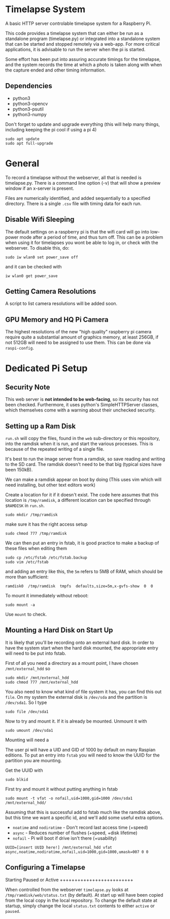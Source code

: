 Timelapse System
==================

A basic HTTP server controlable timelapse system for a Raspberry Pi.

This code provides a timelapse system that can either be run as a standalone 
program (timelapse.py) or integrated into a standalone system that can be 
started and stopped remotely via a web-app. For more critical applications,
it is advisable to run the server when the pi is started.

Some effort has been put into assuring accurate timings for the timelapse, 
and the system records the time at which a photo is taken along with when 
the capture ended and other timing information.

Dependencies
------------

* python3
* python3-opencv
* python3-psutil
* python3-numpy

Don't forget to update and upgrade everything (this will help many things, including keeping the pi cool if using a pi 4)

```
sudo apt update
sudo apt full-upgrade
```


General
=======

To record a timelapse without the webserver, all that is needed is timelapse.py.
There is a command line option (-v) that will show a preview window if an x-server is present.

Files are numerically identified, and added sequentially to a specified 
directory. There is a single  `.csv` file with timing data for each run.


Disable Wifi Sleeping
---------------------

The default settings on a raspberry pi is that the wifi card will go into 
low-power mode after a period of time, and thus turn off. This can be
a problem when using it for timelapses you wont be able to log in, or check
with the webserver. To disable this, do:

`sudo iw wlan0 set power_save off`

and it can be checked with

`iw wlan0 get power_save`


Getting Camera Resolutions
--------------------------

A script to list camera resolutions will be added soon.

GPU Memory and HQ Pi Camera
---------------------------

The highest resolutions of the new "high quality" raspberry pi camera require quite 
a substantial amount of graphics memory, at least 256GB, if not 512GB will need to 
be assigned to use them. This can be done via `raspi-config`.

Dedicated Pi Setup
==================

Security Note
-------------

This web server is **not intended to be web-facing**, so its security has not been checked. Furthermore, it uses python's
SimpleHTTPServer classes, which themselves come with a warning about their unchecked security.

Setting up a Ram Disk
---------------------

`run.sh` will copy the files, found in the `web` sub-directory or this repository,
into the ramdisk when it is run, and start the various processes. This is because of the repeated writing of a single file.

It's best to run the image server from a ramdisk, so save reading and writing to the SD card.
The ramdisk doesn't need to be that big (typical sizes have been 150kB).

We can make a ramdisk appear on boot by doing (This uses vim which will need installing, but other text editors work)

Create a location for it if it doesn't exist. The code here assumes that this location is `/tmp/ramdisk`,
a different location can be specified through `$RAMDISK` in `run.sh`.

``sudo mkdir /tmp/ramdisk``

make sure it has the right access setup

``sudo chmod 777 /tmp/ramdisk``

We can then put an entry in fstab, it is good practice to make a backup of these files when editing them


```
sudo cp /etc/fstab /etc/fstab.backup
sudo vim /etc/fstab
```

and adding an entry like this, the ``5m`` refers to 5MB of RAM, which should be more than sufficient:

``ramdisk0  /tmp/ramdisk  tmpfs  defaults,size=5m,x-gvfs-show  0  0``

To mount it immediately without reboot:

``sudo mount -a``

Use ``mount`` to check.


Mounting a Hard Disk on Start Up
--------------------------------

It is likely that you'll be recording onto an external hard disk. In order to have the system start when the hard disk mounted, the appropriate entry will need to be put into fstab.

First of all you need a directory as a mount point, I have chosen  `/mnt/external_hdd` so

```
sudo mkdir /mnt/external_hdd
sudo chmod 777 /mnt/external_hdd
```

You also need to know what kind of file system it has, you can find this out `file`.
On my system the external disk is `/dev/sda` and the partition is `/dev/sda1`. 
So I type

``sudo file /dev/sda1``

Now to try and mount it. If it is already be mounted. Unmount it with

``sudo umount /dev/sda1``

Mounting will need a 

The user pi will have a UID and GID of 1000 by default on many Raspian editions.
To put an entry into ``fstab`` you will need to know the UUID for the partition you are mounting.

Get the UUID with 

``sudo blkid``

First try and mount it without putting anything in fstab

``sudo mount -t vfat -o nofail,uid=1000,gid=1000 /dev/sda1 /mnt/external_hdd/``

Assuming that this is successful add to fstab much like the ramdisk above, 
but this time we want a specific id, and we'll add some useful extra options.

* ``noatime`` and ``nodiratime`` - Don't record last access time (+speed)
* ``async`` - Reduces number of flushes (+speed, +disk lifetime)
* ``nofail`` - Pi will boot if drive isn't there (+usability)

```
UUID=[insert UUID here!] /mnt/external_hdd vfat async,noatime,nodiratime,nofail,uid=1000,gid=1000,umask=007 0 0
```

Configuring a Timelapse
-----------------------


Starting Paused or Active
+++++++++++++++++++++++++

When controlled from the webserver `timelapse.py` looks at 
 `/tmp/ramdisk/web/status.txt` (by default). 
At start up will have been copied from the local copy in the 
local repository. To change the default state at startup, 
simply change the local `status.txt` contents to either 
`active` or `paused`.
